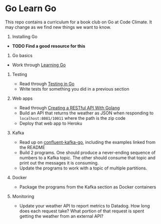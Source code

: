 # Go Learn Go

This repo contains a curriculum for a book club on Go at Code Climate. It may
change as we find new things we want to know.

1. Installing Go

  - **TODO Find a good resource for this**

1. Go basics

  - Work through [Learning Go]

1. Testing

   - Read through [Testing in Go]
   - Write tests for something you did in a previous section

1. Web apps

   - Read through [Creating a RESTful API With Golang]
   - Build an API that returns the weather as JSON when responding to
     `localhost:8081/10011` where the path is the zip code
   - Deploy that web app to Heroku

1. Kafka

   - Read up on [confluent-kafka-go], including the examples linked from the
     README
   - Build 2 programs. One should produce a never-ending sequence of numbers to
     a Kafka topic. The other should consume that topic and print out the
     messages it is consuming.
   - Update the programs to work with a topic of multiple partitions.

1. Docker

   - Package the programs from the Kafka section as Docker containers

1. Monitoring

   - Update your weather API to report metrics to Datadog. How long does each
     request take? What portion of that request is spent getting the weather
     from an external API?

[confluent-kafka-go]: https://github.com/confluentinc/confluent-kafka-go
[Creating a RESTful API with Golang]: https://tutorialedge.net/golang/creating-restful-api-with-golang/
[Learning Go]: https://www.miek.nl/go
[Testing in Go]: https://blog.codeship.com/testing-in-go/
